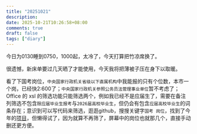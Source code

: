 ```yaml
---
title: "20251021"
description: 
date: 2025-10-21T10:26:58+08:00
comments: true
draft: false
tags: ["diary"]
---
```

今日为0130睡到0750，1000起，太冷了，今天打算把竹凉席换了。

很遗憾，新床单要过几天晒了才能使用，今天我将把薄被子压在身下以取暖。

看了下国考岗位，`中央国家行政机关省级以下直属机构`中我能报的只有个位数，本市一个岗，已经快2:600了；`中央国家行政机关参照公务员法管理事业单位`暂不考虑了；Office 的 xsl 的筛选功能只能筛选两个，例如我已经不是应届生了，需要在备注列筛选不包含`限应届毕业生报考`与`2026届高校毕业生`，但仍会有包含`应届高校毕业生`的词条存在；意识到可以写代码来筛选，逛逛github，搜搜关键字`国考 岗位`，找到了今年的[项目](https://github.com/rrkia/guokao_major_helper)，但懒得试了，因为就算不再筛了，屏幕中的岗位也就那几个，直接手动删还更方便。
